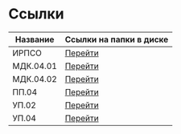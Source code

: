 # Ссылки 
| Название | Ссылки на папки в диске |
| ------ | ------ |
| ИРПСО | [Перейти](https://disk.yandex.ru/d/XxnVIy-WFur_SA) |
| МДК.04.01 | [Перейти](https://disk.yandex.ru/d/X85NmZ22iZE7Kw) |
| МДК.04.02 | [Перейти](https://disk.yandex.ru/d/23456_o5XNZKsQ) |
| ПП.04 | [Перейти](https://disk.yandex.ru/d/Vp2NiMwMFWPFag) |
| УП.02 | [Перейти](https://disk.yandex.ru/d/cM7EeAelJo7_Hg) |
| УП.04 | [Перейти](https://disk.yandex.ru/d/lfjIUiur9Vpg8g) |
